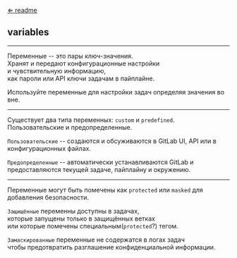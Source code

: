 [⇐ readme](../readme.md)

## variables

---

Переменные -- это пары ключ-значения.
<br>Хранят и передают конфигурационные настройки 
<br>и чувствительную информацию,
<br>как пароли или API ключи задачам в пайплайне.

Используйте переменные для настройки задач определяя значения во вне.

---

Существует два типа переменных: `custom` и `predefined`.
Пользовательские и предопределенные.

`Пользовательские` -- создаются и обсуживаются в GitLab UI, API или в конфигурационных файлах.

`Предопределенные` -- автоматически устанавливаются GitLab и предоставляются текущей задаче, пайплайну и окружению.

---

Переменные могут быть помечены как `protected` или `masked` для добавления безопасности.

`Защищённые` переменны доступны в задачах,
<br>которые запущены только в защищённых ветках 
<br>или которые помечены специальным(`protected`?) тегом.

`Замаскированные` переменные не содержатся в логах задач 
<br>чтобы предотвратить разглашение конфиденциальной информации.

